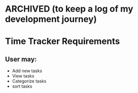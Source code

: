 # ARCHIVED (to keep a log of my development journey)

# Time Tracker Requirements

## User may:

* Add new tasks
* View tasks
* Categorize tasks
* sort tasks
